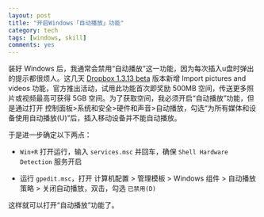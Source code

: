 ```yaml
---
layout: post
title: "开启Windows「自动播放」功能"
category: tech
tags: [windows, skill]
comments: yes
---
```


装好 Windows 后，我通常会禁用“自动播放”这一功能，因为每次插入u盘时弹出的提示都很烦人。这几天 [Dropbox 1.3.13 beta](http://forums.dropbox.com/topic.php?id=53104&replies=849) 版本新增 Import pictures and videos 功能，官方推出活动，试用此功能首次即奖励 500MB 空间，传送更多照片或视频最高可获得 5GB 空间。为了获取空间，我必须开启“自动播放”功能，但是通过打开 控制面板>系统和安全>硬件和声音>自动播放，勾选“为所有媒体和设备使用自动播放(U)”后，插入移动设备并不能自动播放。

于是进一步确定以下两点：

- `Win+R` 打开运行，输入 `services.msc` 并回车，确保 `Shell Hardware Detection` 服务开启 

- 运行 `gpedit.msc`，打开 计算机配置 > 管理模板 > Windows 组件 > 自动播放策略 > 关闭自动播放，双击，勾选 `已禁用(D)`

这样就可以打开“自动播放”功能了。